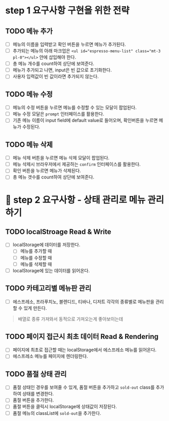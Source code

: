 # step 1 요구사항 구현을 위한 전략

## TODO 메뉴 추가

- [ ] 메뉴의 이름을 입력받고 확인 버튼을 누르면 메뉴가 추가된다.
- [ ] 추가되는 메뉴의 아래 마크업은 `<ul id="espresso-menu-list" class="mt-3 pl-0"></ul>` 안에 삽입해야 한다.
- [ ] 총 메뉴 개수를 count하여 상단에 보여준다.
- [ ] 메뉴가 추가되고 나면, input은 빈 값으로 초기화한다.
- [ ] 사용자 입력값이 빈 값이라면 추가되지 않는다.

## TODO 메뉴 수정

- [ ] 메뉴의 수정 버튼을 누르면 메뉴를 수정할 수 있는 모달이 팝업된다.
- [ ] 메뉴 수정 모달은 `prompt` 인터페이스를 활용한다.
- [ ] 기존 메뉴 이름이 input field에 default value로 들어오며, 확인버튼을 누르면 메뉴가 수정된다.

## TODO 메뉴 삭제

- [ ] 메뉴 삭제 버튼을 누르면 메뉴 삭제 모달이 팝업된다.
- [ ] 메뉴 삭제시 브라우저에서 제공하는 `confirm` 인터페이스를 활용한다.
- [ ] 확인 버튼을 누르면 메뉴가 삭제된다.
- [ ] 총 메뉴 갯수를 count하여 상단에 보여준다.

# 🎯 step 2 요구사항 - 상태 관리로 메뉴 관리하기

## TODO localStroage Read & Write

- [ ] localStorage에 데이터를 저장한다.
  - [ ] 메뉴를 추가할 때
  - [ ] 메뉴를 수정할 때
  - [ ] 메뉴를 삭제할 때
- [ ] localStorage에 있는 데이터를 읽어온다.

## TODO 카테고리별 메뉴판 관리

- [ ] 에스프레소, 프라푸치노, 블렌디드, 티바나, 디저트 각각의 종류별로 메뉴판을 관리할 수 있게 만든다.

> 배열로 종류 가져와서 동적으로 가져오는게 좋아보이는데

## TODO 페이지 접근시 최초 데이터 Read & Rendering

- [ ] 페이지에 최초로 접근할 때는 localStorage에서 에스프레소 메뉴를 읽어온다.
- [ ] 에스프레소 메뉴를 페이지에 렌더링한다.

## TODO 품절 상태 관리

- [ ] 품절 상태인 경우를 보여줄 수 있게, 품절 버튼을 추가하고 `sold-out` class를 추가하여 상태를 변경한다.
- [ ] 품절 버튼을 추가한다.
- [ ] 품절 버튼을 클릭시 localStorage에 상태값이 저장된다.
- [ ] 품절 메뉴의 classList에 `sold-out`을 추가한다.
